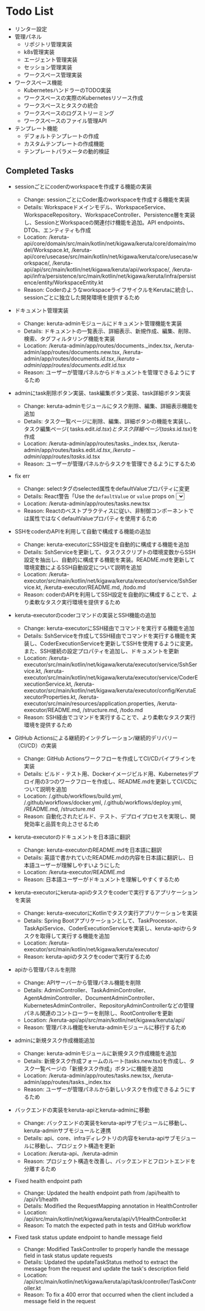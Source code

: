# Todo List
* リンター設定
* 管理パネル
    * リポジトリ管理実装
    * k8s管理実装
    * エージェント管理実装
    * セッション管理実装
    * ワークスペース管理実装
* ワークスペース機能
    * KubernetesハンドラーのTODO実装
    * ワークスペースの実際のKubernetesリソース作成
    * ワークスペースとタスクの統合
    * ワークスペースのログストリーミング
    * ワークスペースのファイル管理API
* テンプレート機能
    * デフォルトテンプレートの作成
    * カスタムテンプレートの作成機能
    * テンプレートパラメータの動的検証

## Completed Tasks

- sessionごとにcoderのworkspaceを作成する機能の実装
    - Change: sessionごとにCoder風のworkspaceを作成する機能を実装
    - Details: Workspaceドメインモデル、WorkspaceService、WorkspaceRepository、WorkspaceController、Persistence層を実装し、SessionとWorkspaceの関連付け機能を追加。API endpoints、DTOs、エンティティも作成
    - Location: /keruta-api/core/domain/src/main/kotlin/net/kigawa/keruta/core/domain/model/Workspace.kt, /keruta-api/core/usecase/src/main/kotlin/net/kigawa/keruta/core/usecase/workspace/, /keruta-api/api/src/main/kotlin/net/kigawa/keruta/api/workspace/, /keruta-api/infra/persistence/src/main/kotlin/net/kigawa/keruta/infra/persistence/entity/WorkspaceEntity.kt
    - Reason: CoderのようなworkspaceライフサイクルをKerutaに統合し、sessionごとに独立した開発環境を提供するため

- ドキュメント管理実装
    - Change: keruta-adminモジュールにドキュメント管理機能を実装
    - Details: ドキュメントの一覧表示、詳細表示、新規作成、編集、削除、検索、タグフィルタリング機能を実装
    - Location: /keruta-admin/app/routes/documents._index.tsx, /keruta-admin/app/routes/documents.new.tsx, /keruta-admin/app/routes/documents.$id.tsx, /keruta-admin/app/routes/documents.edit.$id.tsx
    - Reason: ユーザーが管理パネルからドキュメントを管理できるようにするため

- adminにtask削除ボタン実装、task編集ボタン実装、task詳細ボタン実装
    - Change: keruta-adminモジュールにタスク削除、編集、詳細表示機能を追加
    - Details: タスク一覧ページに削除、編集、詳細ボタンの機能を実装し、タスク編集ページ(
      tasks.edit.$id.tsx)とタスク詳細ページ(tasks.$id.tsx)を作成
    - Location: /keruta-admin/app/routes/tasks._index.tsx,
      /keruta-admin/app/routes/tasks.edit.$id.tsx, /keruta-admin/app/routes/tasks.$id.tsx
    - Reason: ユーザーが管理パネルからタスクを管理できるようにするため

- fix err
    - Change: selectタグのselected属性をdefaultValueプロパティに変更
    - Details: React警告「Use the `defaultValue` or `value` props on <select> instead of setting」を修正
    - Location: /keruta-admin/app/routes/tasks.new.tsx
    - Reason: Reactのベストプラクティスに従い、非制御コンポーネントでは属性ではなくdefaultValueプロパティを使用するため

- SSHをcoderのAPIを利用して自動で構成する機能の追加
    - Change: keruta-executorにSSH設定を自動的に構成する機能を追加
    - Details: SshServiceを更新して、タスクスクリプトの環境変数からSSH設定を抽出し、自動的に構成する機能を実装。README.mdを更新して環境変数によるSSH自動設定について説明を追加
    - Location: /keruta-executor/src/main/kotlin/net/kigawa/keruta/executor/service/SshService.kt,
      /keruta-executor/README.md, /todo.md
    - Reason: coderのAPIを利用してSSH設定を自動的に構成することで、より柔軟なタスク実行環境を提供するため

- keruta-executorのcoderコマンドの実装とSSH機能の追加
    - Change: keruta-executorにSSH経由でコマンドを実行する機能を追加
    - Details:
      SshServiceを作成してSSH経由でコマンドを実行する機能を実装し、CoderExecutionServiceを更新してSSHを使用するように変更。また、SSH接続の設定プロパティを追加し、ドキュメントを更新
    - Location: /keruta-executor/src/main/kotlin/net/kigawa/keruta/executor/service/SshService.kt,
      /keruta-executor/src/main/kotlin/net/kigawa/keruta/executor/service/CoderExecutionService.kt,
      /keruta-executor/src/main/kotlin/net/kigawa/keruta/executor/config/KerutaExecutorProperties.kt,
      /keruta-executor/src/main/resources/application.properties, /keruta-executor/README.md, /structure.md, /todo.md
    - Reason: SSH経由でコマンドを実行することで、より柔軟なタスク実行環境を提供するため

- GitHub Actionsによる継続的インテグレーション/継続的デリバリー（CI/CD）の実装
    - Change: GitHub Actionsワークフローを作成してCI/CDパイプラインを実装
    - Details: ビルド・テスト用、Dockerイメージビルド用、Kubernetesデプロイ用の3つのワークフローを作成し、README.mdを更新してCI/CDについて説明を追加
    - Location: /.github/workflows/build.yml, /.github/workflows/docker.yml, /.github/workflows/deploy.yml, /README.md,
      /structure.md
    - Reason: 自動化されたビルド、テスト、デプロイプロセスを実現し、開発効率と品質を向上させるため

- keruta-executorのドキュメントを日本語に翻訳
    - Change: keruta-executorのREADME.mdを日本語に翻訳
    - Details: 英語で書かれていたREADME.mdの内容を日本語に翻訳し、日本語ユーザーが理解しやすいようにした
    - Location: /keruta-executor/README.md
    - Reason: 日本語ユーザーがドキュメントを理解しやすくするため

- keruta-executorにkeruta-apiのタスクをcoderで実行するアプリケーションを実装
    - Change: keruta-executorにKotlinでタスク実行アプリケーションを実装
    - Details: Spring
      Bootアプリケーションとして、TaskProcessor、TaskApiService、CoderExecutionServiceを実装し、keruta-apiからタスクを取得して実行する機能を追加
    - Location: /keruta-executor/src/main/kotlin/net/kigawa/keruta/executor/
    - Reason: keruta-apiのタスクをcoderで実行するため

- apiから管理パネルを削除
    - Change: APIサーバーから管理パネル機能を削除
    - Details:
      AdminController、TaskAdminController、AgentAdminController、DocumentAdminController、KubernetesAdminController、RepositoryAdminControllerなどの管理パネル関連のコントローラーを削除し、RootControllerを更新
    - Location: /keruta-api/api/src/main/kotlin/net/kigawa/keruta/api/
    - Reason: 管理パネル機能をkeruta-adminモジュールに移行するため

- adminに新規タスク作成機能追加
    - Change: keruta-adminモジュールに新規タスク作成機能を追加
    - Details: 新規タスク作成フォームのルート(tasks.new.tsx)を作成し、タスク一覧ページの「新規タスク作成」ボタンに機能を追加
    - Location: /keruta-admin/app/routes/tasks.new.tsx, /keruta-admin/app/routes/tasks._index.tsx
    - Reason: ユーザーが管理パネルから新しいタスクを作成できるようにするため

- バックエンドの実装をkeruta-apiとkeruta-adminに移動
    - Change: バックエンドの実装をkeruta-apiサブモジュールに移動し、keruta-adminサブモジュールと連携
    - Details: api、core、infraディレクトリの内容をkeruta-apiサブモジュールに移動し、プロジェクト構造を更新
    - Location: /keruta-api、/keruta-admin
    - Reason: プロジェクト構造を改善し、バックエンドとフロントエンドを分離するため

- Fixed health endpoint path
    - Change: Updated the health endpoint path from /api/health to /api/v1/health
    - Details: Modified the RequestMapping annotation in HealthController
    - Location: /api/src/main/kotlin/net/kigawa/keruta/api/v1/HealthController.kt
    - Reason: To match the expected path in tests and GitHub workflow

- Fixed task status update endpoint to handle message field
    - Change: Modified TaskController to properly handle the message field in task status update requests
    - Details: Updated the updateTaskStatus method to extract the message from the request and update the task's
      description field
    - Location: /api/src/main/kotlin/net/kigawa/keruta/api/task/controller/TaskController.kt
    - Reason: To fix a 400 error that occurred when the client included a message field in the request
